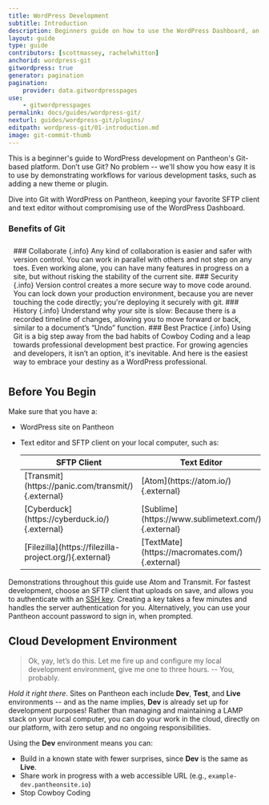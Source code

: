 ```yaml
---
title: WordPress Development
subtitle: Introduction
description: Beginners guide on how to use the WordPress Dashboard, an FTP client, and your text editor of choice to work quickly, safely and easily on Pantheon's Git-based platform.
layout: guide
type: guide
contributors: [scottmassey, rachelwhitton]
anchorid: wordpress-git
gitwordpress: true
generator: pagination
pagination:
    provider: data.gitwordpresspages
use:
    - gitwordpresspages
permalink: docs/guides/wordpress-git/
nexturl: guides/wordpress-git/plugins/
editpath: wordpress-git/01-introduction.md
image: git-commit-thumb
---
```

This is a beginner's guide to WordPress development on Pantheon's Git-based platform. Don’t use Git? No problem -- we'll show you how easy it is to use by demonstrating workflows for various development tasks, such as adding a new theme or plugin.

Dive into Git with WordPress on Pantheon, keeping your favorite SFTP client and text editor without compromising use of the WordPress Dashboard.

<div class="panel panel-drop panel-guide" id="accordion">
  <div class="panel-heading panel-drop-heading">
    <a class="accordion-toggle panel-drop-title collapsed" data-toggle="collapse" data-parent="#accordion" data-proofer-ignore data-target="#unique-anchor">
      <h3 class="info panel-title panel-drop-title" style="cursor:pointer;"><span style="line-height:.9" class="glyphicons glyphicons-lightbulb"></span> Benefits of Git</h3>
    </a>
  </div>
  <div id="unique-anchor" class="collapse" markdown="1" style="padding:10px;">
  ### Collaborate  {.info}
  Any kind of collaboration is easier and safer with version control. You can work in parallel with others and not step on any toes. Even working alone, you can have many features in progress on a site, but without risking the stability of the current site.
  ### Security  {.info}
  Version control creates a more secure way to move code around. You can lock down your production environment, because you are never touching the code directly; you're deploying it securely with git.
  ### History  {.info}
  Understand why your site is slow: Because there is a recorded timeline of changes, allowing you to move forward or back, similar to a document’s “Undo” function.
  ### Best Practice  {.info}
  Using Git is a big step away from the bad habits of Cowboy Coding <a rel="popover" data-proofer-ignore data-toggle="tooltip" data-html="true" data-title="Cowboy Coding" data-content="Developing directly on the production environment, a poor practice."><em class="fa fa-info-circle"></em></a> and a leap towards professional development best practice. For growing agencies and developers, it isn’t an option, it's inevitable. And here is the easiest way to embrace your destiny as a WordPress professional.
  </div>
</div>

## Before You Begin
Make sure that you have a:

* WordPress site on Pantheon
* Text editor and SFTP client on your local computer, such as:

    <table class="table  table-bordered table-responsive">
      <thead>
        <tr>
          <th>SFTP Client</th>
          <th>Text Editor</th>
        </tr>
      </thead>
      <tbody>
        <tr markdown="1">
          <td>[Transmit](https://panic.com/transmit/){.external}</td>
          <td>[Atom](https://atom.io/){.external}</td>
        </tr>
        <tr markdown="1">
          <td>[Cyberduck](https://cyberduck.io/){.external}</td>
          <td>[Sublime](https://www.sublimetext.com/){.external}</td>
        </tr>
        <tr markdown="1">
          <td>[Filezilla](https://filezilla-project.org/){.external}</td>
          <td>[TextMate](https://macromates.com/){.external}</td>
        </tr>
      </tbody>
    </table>

Demonstrations throughout this guide use Atom and Transmit. For fastest development, choose an SFTP client that uploads on save, and allows you to authenticate with an [SSH key](/docs/ssh-keys/). Creating a key takes a few minutes and handles the server authentication for you. Alternatively, you can use your Pantheon account password to sign in, when prompted.

## Cloud Development Environment
>Ok, yay, let’s do this. Let me fire up and configure my local development environment, give me one to three hours. -- You, probably.

*Hold it right there*. Sites on Pantheon each include **<span class="glyphicons glyphicons-wrench"></span> Dev**, **<span class="glyphicons glyphicons-equalizer"></span> Test**, and **<span class="glyphicons glyphicons-cardio"></span> Live** environments -- and as the name implies, **<span class="glyphicons glyphicons-wrench"></span> Dev** is already set up for development purposes! Rather than managing and maintaining a LAMP stack on  your local computer, you can do your work in the cloud, directly on our platform, with zero setup and no ongoing responsibilities.

Using the **<span class="glyphicons glyphicons-wrench"></span> Dev** environment means you can:

* Build in a known state with fewer surprises, since **<span class="glyphicons glyphicons-wrench"></span> Dev** is the same as **<span class="glyphicons glyphicons-cardio"></span> Live**.
* Share work in progress with a web accessible URL (e.g., `example-dev.pantheonsite.io`)
* Stop Cowboy Coding <a rel="popover" data-proofer-ignore data-toggle="tooltip" data-html="true" data-title="Cowboy Coding" data-content="Developing directly on the production environment, a poor practice."><em class="fa fa-info-circle"></em></a>
